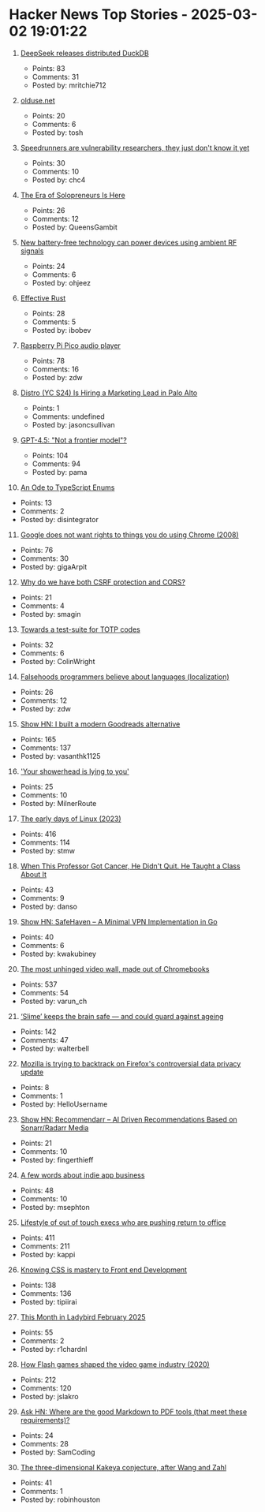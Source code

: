 # Hacker News Top Stories - 2025-03-02 19:01:22

1. [DeepSeek releases distributed DuckDB](https://www.definite.app/blog/smallpond)
   - Points: 83
   - Comments: 31
   - Posted by: mritchie712

2. [olduse.net](https://olduse.net/)
   - Points: 20
   - Comments: 6
   - Posted by: tosh

3. [Speedrunners are vulnerability researchers, they just don't know it yet](https://zetier.com/speedrunners-are-vulnerability-researchers/)
   - Points: 30
   - Comments: 10
   - Posted by: chc4

4. [The Era of Solopreneurs Is Here](https://manidoraisamy.com/developer-forever/post/the-era-of-solopreneurs-is-here.anc-52867368-2029-4dc5-a7da-ece853a648b5.html)
   - Points: 26
   - Comments: 12
   - Posted by: QueensGambit

5. [New battery-free technology can power devices using ambient RF signals](https://news.nus.edu.sg/nus-researchers-develop-new-battery-free-technology/)
   - Points: 24
   - Comments: 6
   - Posted by: ohjeez

6. [Effective Rust](https://www.lurklurk.org/effective-rust/title-page.html)
   - Points: 28
   - Comments: 5
   - Posted by: ibobev

7. [Raspberry Pi Pico audio player](http://lucstechblog.blogspot.com/2025/02/raspberry-pi-pico-audio-player.html)
   - Points: 78
   - Comments: 16
   - Posted by: zdw

8. [Distro (YC S24) Is Hiring a Marketing Lead in Palo Alto](https://www.ycombinator.com/companies/distro/jobs/splSeS5-marketing-lead)
   - Points: 1
   - Comments: undefined
   - Posted by: jasoncsullivan

9. [GPT-4.5: "Not a frontier model"?](https://www.interconnects.ai/p/gpt-45-not-a-frontier-model)
   - Points: 104
   - Comments: 94
   - Posted by: pama

10. [An Ode to TypeScript Enums](https://blog.disintegrator.dev/posts/ode-to-typescript-enums/)
   - Points: 13
   - Comments: 2
   - Posted by: disintegrator

11. [Google does not want rights to things you do using Chrome (2008)](https://www.mattcutts.com/blog/google-chrome-license-agreement/)
   - Points: 76
   - Comments: 30
   - Posted by: gigaArpit

12. [Why do we have both CSRF protection and CORS?](https://smagin.fyi/posts/cross-site-requests/)
   - Points: 21
   - Comments: 4
   - Posted by: smagin

13. [Towards a test-suite for TOTP codes](https://shkspr.mobi/blog/2025/03/towards-a-test-suite-for-totp-codes/)
   - Points: 32
   - Comments: 6
   - Posted by: ColinWright

14. [Falsehoods programmers believe about languages (localization)](https://www.lexiconista.com/falsehoods-about-languages/)
   - Points: 26
   - Comments: 12
   - Posted by: zdw

15. [Show HN: I built a modern Goodreads alternative](https://kaguya.io/)
   - Points: 165
   - Comments: 137
   - Posted by: vasanthk1125

16. ['Your showerhead is lying to you'](https://www.washingtonpost.com/opinions/2025/02/26/shower-pressure-save-water/)
   - Points: 25
   - Comments: 10
   - Posted by: MilnerRoute

17. [The early days of Linux (2023)](https://lwn.net/Articles/928581/)
   - Points: 416
   - Comments: 114
   - Posted by: stmw

18. [When This Professor Got Cancer, He Didn't Quit. He Taught a Class About It](https://www.nytimes.com/2025/02/26/us/stanford-professor-cancer-bryant-lin.html)
   - Points: 43
   - Comments: 9
   - Posted by: danso

19. [Show HN: SafeHaven – A Minimal VPN Implementation in Go](https://github.com/kwakubiney/safehaven)
   - Points: 40
   - Comments: 6
   - Posted by: kwakubiney

20. [The most unhinged video wall, made out of Chromebooks](https://varun.ch/posts/videowall/)
   - Points: 537
   - Comments: 54
   - Posted by: varun_ch

21. [‘Slime’ keeps the brain safe ― and could guard against ageing](https://www.nature.com/articles/d41586-025-00554-w)
   - Points: 142
   - Comments: 47
   - Posted by: walterbell

22. [Mozilla is trying to backtrack on Firefox's controversial data privacy update](https://www.pcgamer.com/gaming-industry/mozilla-is-already-trying-to-backtrack-on-firefoxs-controversial-data-privacy-update-but-it-might-be-too-little-too-late/)
   - Points: 8
   - Comments: 1
   - Posted by: HelloUsername

23. [Show HN: Recommendarr – AI Driven Recommendations Based on Sonarr/Radarr Media](https://github.com/fingerthief/recommendarr)
   - Points: 21
   - Comments: 10
   - Posted by: fingerthieff

24. [A few words about indie app business](https://blog.charliemonroe.net/a-few-words-about-indie-app-business/)
   - Points: 48
   - Comments: 10
   - Posted by: msephton

25. [Lifestyle of out of touch execs who are pushing return to office](https://twitter.com/EthanEvansVP/status/1895845734177452369)
   - Points: 411
   - Comments: 211
   - Posted by: kappi

26. [Knowing CSS is mastery to Front end Development](https://helloanselm.com/writings/knowing-css-is-mastery-to-frontend-development)
   - Points: 138
   - Comments: 136
   - Posted by: tipiirai

27. [This Month in Ladybird February 2025](https://ladybird.org/newsletter/2025-02-28/)
   - Points: 55
   - Comments: 2
   - Posted by: r1chardnl

28. [How Flash games shaped the video game industry (2020)](https://www.flashgamehistory.com/)
   - Points: 212
   - Comments: 120
   - Posted by: jslakro

29. [Ask HN: Where are the good Markdown to PDF tools (that meet these requirements)?](undefined)
   - Points: 24
   - Comments: 28
   - Posted by: SamCoding

30. [The three-dimensional Kakeya conjecture, after Wang and Zahl](https://terrytao.wordpress.com/2025/02/25/the-three-dimensional-kakeya-conjecture-after-wang-and-zahl/)
   - Points: 41
   - Comments: 1
   - Posted by: robinhouston

